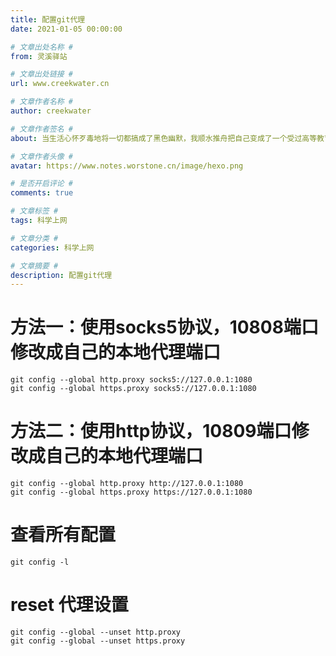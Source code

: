 ```yaml
---
title: 配置git代理
date: 2021-01-05 00:00:00

# 文章出处名称 #
from: 灵溪驿站

# 文章出处链接 #
url: www.creekwater.cn

# 文章作者名称 #
author: creekwater

# 文章作者签名 #
about: 当生活心怀歹毒地将一切都搞成了黑色幽默，我顺水推舟把自己变成了一个受过高等教育的流氓。

# 文章作者头像 #
avatar: https://www.notes.worstone.cn/image/hexo.png

# 是否开启评论 #
comments: true

# 文章标签 #
tags: 科学上网

# 文章分类 #
categories: 科学上网

# 文章摘要 #
description: 配置git代理
---
```


# 方法一：使用socks5协议，10808端口修改成自己的本地代理端口

```shell
git config --global http.proxy socks5://127.0.0.1:1080
git config --global https.proxy socks5://127.0.0.1:1080
```

# 方法二：使用http协议，10809端口修改成自己的本地代理端口

```shell
git config --global http.proxy http://127.0.0.1:1080
git config --global https.proxy https://127.0.0.1:1080
```

# 查看所有配置
```shell
git config -l
```

# reset 代理设置

```shell
git config --global --unset http.proxy
git config --global --unset https.proxy
```

